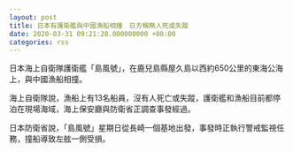 ```yaml
---
layout: post
title: 日本有護衛艦與中國漁船相撞　日方稱無人死或失蹤
date: 2020-03-31 09:21:28.000000000 +08:00
categories: rss
---
```


日本海上自衛隊護衛艦「島風號」，在鹿兒島縣屋久島以西約650公里的東海公海上，與中國漁船相撞。

海上自衛隊說，漁船上有13名船員，沒有人死亡或失蹤，護衛艦和漁船目前都停泊在現場海域，海上保安廳與防衛省正調查事發經過。

日本防衛省說，「島風號」星期日從長崎一個基地出發，事發時正執行警戒監視任務，撞船導致左舷一側受損。
